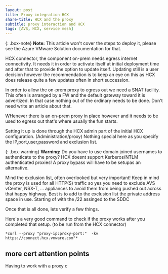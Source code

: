 ```yaml
---
layout: post
title: Proxy integration HCX
share-title: HCX and the proxy
subtitle: proxy interaction and HCX
tags: [AVS, HCX, service mesh]
---
```

{: .box-note}
**Note:** This article won't cover the steps to deploy it, please see the Azure VMware Solution documentation for that.

HCX connector, the component on-prem needs egress internet connectivity.  It needs it in order to activate itself at initial deployment time and after that to provide the option to update itself.  Updating still is a user decision however the recommendation is to keep an eye on this as HCX does release quite a few updates often in short succession.

In order to allow the on-prem proxy to egress out we need a SNAT facility.  This often is arranged by a FW and the default gateway toward it is advertized.  In that case nothing out of the ordinary needs to be done.  Don't need write an article about that.

WHenever there is an on-prem proxy in place however and it needs to be used to egress out that's where usually the fun starts.

Setting it up is done through the HCX admin part of the initial HCX configuration. (Administration/proxy)
Nothing special here as you specify the IP,port,user,password and exclusion list. 

{: .box-warning}
**Warning:** Do you have to use domain joined usernames to authenticate to the proxy? HCX doesnt support Kerberos/NTLM authenticated proxies!  A proxy bypass will have to be setupas an alternative.


Mind the exclusion list, often overlooked but very important!
Keep in mind the proxy is used for all HTTP(S) traffic so yes you need to exclude AVS vCenter, NSX-T, ... appliances to avoid them from being pushed out across that happy highway.  Best is to add to the exclusion list the private address space in use.  Starting of with the /22 assinged to the SDDC

Once that is all done, lets verify a few things.  

Here's a very good command to check if the proxy works after you completed that setup. (to be run from the HCX connector)

	*curl --proxy "proxy-ip:proxy-port:"  -kv https://connect.hcx.vmware.com"*
 
## more cert attention points

Having to work with a proxy c